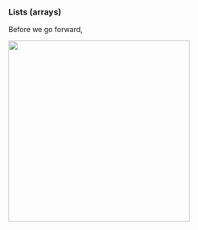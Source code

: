 ### Lists (arrays)

Before we go forward, 

<img src="https://github.com/Kevun1/hillsHacksWorkshop/blob/master/images/coordplane.PNG" width="360">
